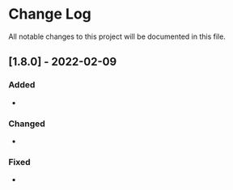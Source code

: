 # Change Log
All notable changes to this project will be documented in this file.

## [1.8.0] - 2022-02-09

### Added

- 
 
### Changed
  
- 
 
### Fixed
 
-
